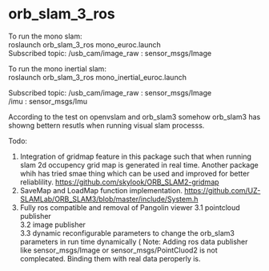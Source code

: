 # orb_slam_3_ros  
To run the mono slam:  
roslaunch orb_slam_3_ros mono_euroc.launch  
Subscribed topic: /usb_cam/image_raw : sensor_msgs/Image  

To run the mono inertial slam:  
roslaunch orb_slam_3_ros mono_inertial_euroc.launch  

Subscribed topic: /usb_cam/image_raw : sensor_msgs/Image   
                  /imu : sensor_msgs/Imu  
                  
According to the test on openvslam and orb_slam3 somehow orb_slam3 has showng bettern resutls when running visual slam processs.

Todo:
1. Integration of gridmap feature in this package such that when running slam 2d occupency grid map is generated in real time. Another package whih has tried smae thing which can be used and improved for better reliablility. https://github.com/skylook/ORB_SLAM2-gridmap 
2. SaveMap and LoadMap function implementation. https://github.com/UZ-SLAMLab/ORB_SLAM3/blob/master/include/System.h   
3. Fully ros compatible and removal of Pangolin viewer 
  3.1 pointcloud publisher   
  3.2 image publisher   
  3.3 dynamic reconfigurable parameters to change the orb_slam3 parameters in run time dynamically
( Note: Adding ros data publisher like sensor_msgs/Image or sensor_msgs/PointCluod2 is not complecated. Binding them with real data peroperly is. 
